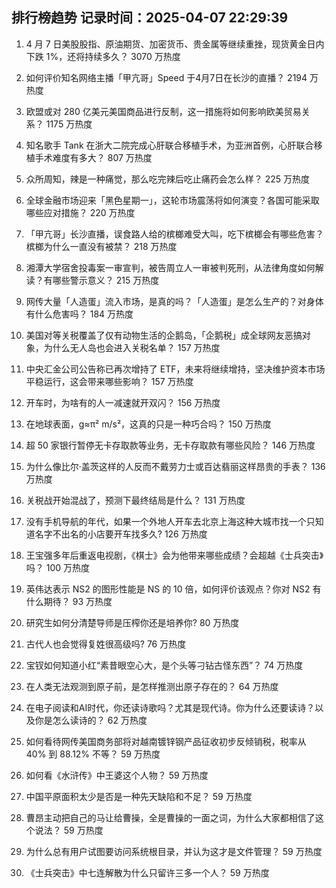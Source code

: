 
## 排行榜趋势 记录时间：2025-04-07 22:29:39
  
  1. 4 月 7 日美股股指、原油期货、加密货币、贵金属等继续重挫，现货黄金日内下跌 1%，还将持续多久？ 3070 万热度
    
  2. 如何评价知名网络主播「甲亢哥」Speed 于4月7日在长沙的直播？ 2194 万热度
    
  3. 欧盟或对 280 亿美元美国商品进行反制，这一措施将如何影响欧美贸易关系？ 1175 万热度
    
  4. 知名歌手 Tank 在浙大二院完成心肝联合移植手术，为亚洲首例，心肝联合移植手术难度有多大？ 807 万热度
    
  5. 众所周知，辣是一种痛觉，那么吃完辣后吃止痛药会怎么样？ 225 万热度
    
  6. 全球金融市场迎来「黑色星期一」，这轮市场震荡将如何演变？各国可能采取哪些应对措施？ 220 万热度
    
  7. 「甲亢哥」长沙直播，误食路人给的槟榔难受大叫，吃下槟榔会有哪些危害？槟榔为什么一直没有被禁？ 218 万热度
    
  8. 湘潭大学宿舍投毒案一审宣判，被告周立人一审被判死刑，从法律角度如何解读？有哪些警示意义？ 215 万热度
    
  9. 网传大量「人造蛋」流入市场，是真的吗？「人造蛋」是怎么生产的？对身体有什么危害吗？ 184 万热度
    
  10. 美国对等关税覆盖了仅有动物生活的企鹅岛，「企鹅税」成全球网友恶搞对象，为什么无人岛也会进入关税名单？ 157 万热度
    
  11. 中央汇金公司公告称已再次增持了 ETF，未来将继续增持，坚决维护资本市场平稳运行，这会带来哪些影响？ 157 万热度
    
  12. 开车时，为啥有的人一减速就开双闪？ 156 万热度
    
  13. 在地球表面，g≈π² m/s²，这真的只是一种巧合吗？ 150 万热度
    
  14. 超 50 家银行暂停无卡存取款等业务，无卡存取款有哪些风险？ 146 万热度
    
  15. 为什么像比尔·盖茨这样的人反而不戴劳力士或百达翡丽这样昂贵的手表？ 136 万热度
    
  16. 关税战开始混战了，预测下最终结局是什么？ 131 万热度
    
  17. 没有手机导航的年代，如果一个外地人开车去北京上海这种大城市找一个只知道名字不出名的小店要开车找多久? 126 万热度
    
  18. 王宝强多年后重返电视剧，《棋士》会为他带来哪些成绩？会超越《士兵突击》吗？ 100 万热度
    
  19. 英伟达表示 NS2 的图形性能是 NS 的 10 倍，如何评价该观点？你对 NS2 有什么期待？ 93 万热度
    
  20. 研究生如何分清楚导师是压榨你还是培养你? 80 万热度
    
  21. 古代人也会觉得复姓很高级吗? 76 万热度
    
  22. 宝钗如何知道小红“素昔眼空心大，是个头等刁钻古怪东西”？ 74 万热度
    
  23. 在人类无法观测到原子前，是怎样推测出原子存在的？ 64 万热度
    
  24. 在电子阅读和AI时代，你还读诗歌吗？尤其是现代诗。你为什么还要读诗？以及你是怎么读诗的？ 62 万热度
    
  25. 如何看待网传美国商务部将对越南镀锌钢产品征收初步反倾销税，税率从 40% 到 88.12% 不等？ 59 万热度
    
  26. 如何看《水浒传》中王婆这个人物？ 59 万热度
    
  27. 中国平原面积太少是否是一种先天缺陷和不足？ 59 万热度
    
  28. 曹昂主动把自己的马让给曹操，全是曹操的一面之词，为什么大家都相信了这个说法？ 59 万热度
    
  29. 为什么总有用户试图要访问系统根目录，并认为这才是文件管理？ 59 万热度
    
  30. 《士兵突击》中七连解散为什么只留许三多一个人？ 59 万热度
    